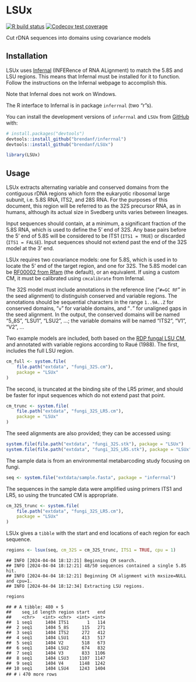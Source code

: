 
# LSUx

<!-- badges: start -->

[![R build
status](https://github.com/brendanf/LSUx/workflows/R-CMD-check-bioc/badge.svg)](https://github.com/brendanf/LSUx/actions)
[![Codecov test
coverage](https://codecov.io/gh/brendanf/LSUx/branch/master/graph/badge.svg)](https://codecov.io/gh/brendanf/LSUx?branch=master)
<!-- badges: end -->

Cut rDNA sequences into domains using covariance models

## Installation

LSUx uses [Infernal](http://eddylab.org/infernal/) (INFERence of RNA
ALignment) to match the 5.8S and LSU regions. This means that Infernal
must be installed for it to function. Follow the instructions on the
Infernal webpage to accomplish this.

Note that Infernal does not work on Windows.

The R interface to Infernal is in package `inferrnal` (two “r”s).

You can install the development versions of `inferrnal` and `LSUx` from
[GitHub](https://github.com/) with:

``` r
# install.packages("devtools")
devtools::install_github("brendanf/inferrnal")
devtools::install_github("brendanf/LSUx")
```

``` r
library(LSUx)
```

## Usage

LSUx extracts alternating variable and conserved domains from the
contiguous rDNA regions which form the eukaryotic ribosomal large
subunit, i.e. 5.8S RNA, ITS2, and 28S RNA. For the purposes of this
document, this region will be referred to as the 32S precursor RNA, as
in humans, although its actual size in Svedberg units varies between
lineages.

Input sequences should contain, at a minimum, a significant fraction of
the 5.8S RNA, which is used to define the 5’ end of 32S. Any base pairs
before the 5’ end of 5.8S will be considered to be ITS1 (`ITS1 = TRUE`)
or discarded (`ITS1 = FALSE`). Input sequences should not extend past
the end of the 32S model at the 3’ end.

LSUx requires two covariance models: one for 5.8S, which is used in to
locate the 5’ end of the target region, and one for 32S. The 5.8S model
can be [RF00002 from Rfam](https://rfam.xfam.org/family/RF00002) (the
default), or an equivalent. If using a custom CM, it must be calibrated
using `cmcalibrate` from Infernal.

The 32S model must include annotations in the reference line
(“`#=GC RF`” in the seed alignment) to distinguish conserved and
variable regions. The annotations should be sequential characters in the
range `1..9A..Z` for conserved domains, “`v`” for variable domains, and
“`.`” for unaligned gaps in the seed alignment. In the output, the
conserved domains will be named “5_8S”, “LSU1”, “LSU2”, …; the variable
domains will be named “ITS2”, “V1”, “V2”, …

Two example models are included, both based on the [RDP fungal LSU
CM](https://github.com/rdpstaff/fungene_pipeline/blob/master/%%20resources/RRNA_28S/model.cm),
and annotated with variable regions according to Raué (1988). The first,
includes the full LSU region.

``` r
cm_full <- system.file(
    file.path("extdata", "fungi_32S.cm"),
    package = "LSUx"
)
```

The second, is truncated at the binding site of the LR5 primer, and
should be faster for input sequences which do not extend past that
point.

``` r
cm_trunc <- system.file(
    file.path("extdata", "fungi_32S_LR5.cm"),
    package = "LSUx"
)
```

The seed alignments are also provided; they can be accessed using:

``` r
system.file(file.path("extdata", "fungi_32S.stk"), package = "LSUx")
system.file(file.path("extdata", "fungi_32S_LR5.stk"), package = "LSUx")
```

The sample data is from an environmental metabarcoding study focusing on
fungi.

``` r
seq <- system.file("extdata/sample.fasta", package = "inferrnal")
```

The sequences in the sample data were amplified using primers ITS1 and
LR5, so using the truncated CM is appropriate.

``` r
cm_32S_trunc <- system.file(
    file.path("extdata", "fungi_32S_LR5.cm"),
    package = "LSUx"
)
```

LSUx gives a `tibble` with the start and end locations of each region
for each sequence.

``` r
regions <- lsux(seq, cm_32S = cm_32S_trunc, ITS1 = TRUE, cpu = 1)
```

    ## INFO [2024-04-04 18:12:21] Beginning CM search.
    ## INFO [2024-04-04 18:12:21] 48/50 sequences contained a single 5.8S hit.
    ## INFO [2024-04-04 18:12:21] Beginning CM alignment with mxsize=NULL and cpu=1.
    ## INFO [2024-04-04 18:12:34] Extracting LSU regions.

``` r
regions
```

    ## # A tibble: 480 × 5
    ##    seq_id length region start   end
    ##    <chr>   <int> <chr>  <int> <int>
    ##  1 seq1     1404 ITS1       1   114
    ##  2 seq1     1404 5_8S     115   271
    ##  3 seq1     1404 ITS2     272   412
    ##  4 seq1     1404 LSU1     413   517
    ##  5 seq1     1404 V2       518   673
    ##  6 seq1     1404 LSU2     674   832
    ##  7 seq1     1404 V3       833  1106
    ##  8 seq1     1404 LSU3    1107  1147
    ##  9 seq1     1404 V4      1148  1242
    ## 10 seq1     1404 LSU4    1243  1404
    ## # ℹ 470 more rows
